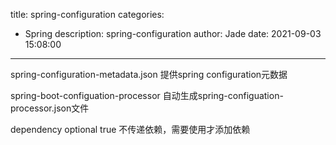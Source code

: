 title: spring-configuration
categories:
  - Spring
description: spring-configuration
author: Jade
date: 2021-09-03 15:08:00
---
spring-configuration-metadata.json
	提供spring configuration元数据
	
spring-boot-configuation-processor
	自动生成spring-configuation-processor.json文件

dependency optional true
	不传递依赖，需要使用才添加依赖

